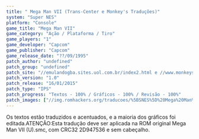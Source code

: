 ```yaml
---
title: " Mega Man VII (Trans-Center e Monkey's Traduções)"
system: "Super NES"
platform: "Console"
game_title: "Mega Man VII"
game_category: "Ação / Plataforma / Tiro"
game_players: "1"
game_developer: "Capcom"
game_publisher: "Capcom"
game_release_date: "??/09/1995"
patch_author: "undefined"
patch_group: "undefined"
patch_site: "//emulandogba.sites.uol.com.br/index2.html e //www.monkeystraducoes.com/ (ambos fora do ar)"
patch_version: "1.0"
patch_release: "16/01/2015"
patch_type: "IPS"
patch_progress: "Textos - 100% / Gráficos - 100% / Revisão - 100%"
patch_images: ["//img.romhackers.org/traducoes/%5BSNES%5D%20Mega%20Man%20VII%20-%20Trans-Center%20e%20Monkey's%20Tradu%C3%A7%C3%B5es%20-%201.png","//img.romhackers.org/traducoes/%5BSNES%5D%20Mega%20Man%20VII%20-%20Trans-Center%20e%20Monkey's%20Tradu%C3%A7%C3%B5es%20-%202.png","//img.romhackers.org/traducoes/%5BSNES%5D%20Mega%20Man%20VII%20-%20Trans-Center%20e%20Monkey's%20Tradu%C3%A7%C3%B5es%20-%203.png"]
---
```

Os textos estão traduzidos e acentuados, e a maioria dos gráficos foi editada.ATENÇÃO:Esta tradução deve ser aplicada na ROM original Mega Man VII (U).smc, com CRC32 2D947536 e sem cabeçalho.